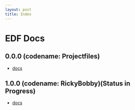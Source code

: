 ```yaml
---
layout: post
title: Index
---
```


# EDF Docs
## 0.0.0 (codename: Projectfiles)
* [docs](project-desc-file.md)
## 1.0.0 (codename: RickyBobby)(Status in Progress)
* [docs](edf.md)
